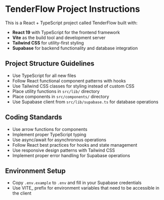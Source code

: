 <!-- Use this file to provide workspace-specific custom instructions to Copilot. For more details, visit https://code.visualstudio.com/docs/copilot/copilot-customization#_use-a-githubcopilotinstructionsmd-file -->

# TenderFlow Project Instructions

This is a React + TypeScript project called TenderFlow built with:

- **React 19** with TypeScript for the frontend framework
- **Vite** as the build tool and development server
- **Tailwind CSS** for utility-first styling
- **Supabase** for backend functionality and database integration

## Project Structure Guidelines

- Use TypeScript for all new files
- Follow React functional component patterns with hooks
- Use Tailwind CSS classes for styling instead of custom CSS
- Place utility functions in `src/lib/` directory
- Place components in `src/components/` directory
- Use Supabase client from `src/lib/supabase.ts` for database operations

## Coding Standards

- Use arrow functions for components
- Implement proper TypeScript typing
- Use async/await for asynchronous operations
- Follow React best practices for hooks and state management
- Use responsive design patterns with Tailwind CSS
- Implement proper error handling for Supabase operations

## Environment Setup

- Copy `.env.example` to `.env` and fill in your Supabase credentials
- Use VITE_ prefix for environment variables that need to be accessible in the client
